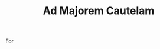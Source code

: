 ---
title: Ad Majorem Cautelam
letter: A
permalink: "/definitions/bld-ad-majorem-cautelam.html"
body: For
published_at: '2018-07-07'
source: Black's Law Dictionary 2nd Ed (1910)
layout: post
---